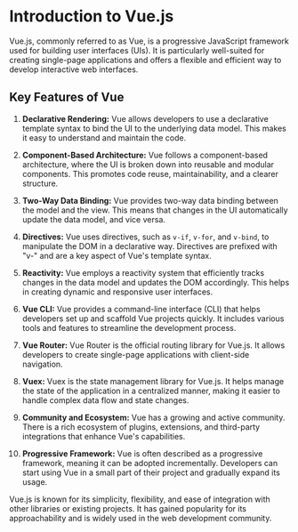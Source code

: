 # Introduction to Vue.js

Vue.js, commonly referred to as Vue, is a progressive JavaScript framework used for building user
interfaces (UIs). It is particularly well-suited for creating single-page applications and offers a
flexible and efficient way to develop interactive web interfaces.

## Key Features of Vue

1. **Declarative Rendering:**
   Vue allows developers to use a declarative template syntax to bind the UI to the underlying data
   model. This makes it easy to understand and maintain the code.

2. **Component-Based Architecture:**
   Vue follows a component-based architecture, where the UI is broken down into reusable and modular
   components. This promotes code reuse, maintainability, and a clearer structure.

3. **Two-Way Data Binding:**
   Vue provides two-way data binding between the model and the view. This means that changes in the
   UI automatically update the data model, and vice versa.

4. **Directives:**
   Vue uses directives, such as `v-if`, `v-for`, and `v-bind`, to manipulate the DOM in a
   declarative way. Directives are prefixed with "v-" and are a key aspect of Vue's template syntax.

5. **Reactivity:**
   Vue employs a reactivity system that efficiently tracks changes in the data model and updates the
   DOM accordingly. This helps in creating dynamic and responsive user interfaces.

6. **Vue CLI:**
   Vue provides a command-line interface (CLI) that helps developers set up and scaffold Vue
   projects quickly. It includes various tools and features to streamline the development process.

7. **Vue Router:**
   Vue Router is the official routing library for Vue.js. It allows developers to create single-page
   applications with client-side navigation.

8. **Vuex:**
   Vuex is the state management library for Vue.js. It helps manage the state of the application in
   a centralized manner, making it easier to handle complex data flow and state changes.

9. **Community and Ecosystem:**
   Vue has a growing and active community. There is a rich ecosystem of plugins, extensions, and
   third-party integrations that enhance Vue's capabilities.

10. **Progressive Framework:**
    Vue is often described as a progressive framework, meaning it can be adopted incrementally.
    Developers can start using Vue in a small part of their project and gradually expand its usage.

Vue.js is known for its simplicity, flexibility, and ease of integration with other libraries or
existing projects. It has gained popularity for its approachability and is widely used in the web
development community.
